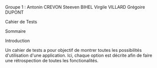 Groupe 1 :
Antonin CREVON
Steeven BIHEL
Virgile VILLARD
Grégoire DUPONT

Cahier de Tests

Sommaire


Introduction

Un cahier de tests a pour objectif de montrer toutes les possibilités d'utilisation d'une application. Ici, chaque option est décrite afin de faire une rétrospection de toutes les fonctionalités.
